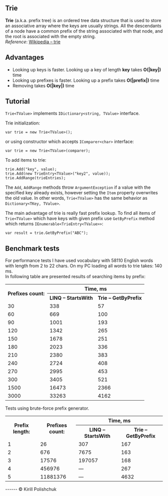 Trie
------
**Trie** (a.k.a. prefix tree)  is an ordered tree data structure that is used to store an associative array where the keys are usually strings. All the descendants of a node have a common prefix of the string associated with that node, and the root is associated with the empty string.  
*Reference*: [Wikipedia &ndash; trie](http://en.wikipedia.org/wiki/Trie)

Advantages
------
 - Looking up keys is faster. Looking up a key of length **key** takes **O(|key|)** time
 - Looking up prefixes is faster. Looking up a prefix takes **O(|prefix|)** time
 - Removing takes **O(|key|)** time

Tutorial
------
`Trie<TValue>` implements `IDictionary<string, TValue>` interface.

Trie initialization:

    var trie = new Trie<TValue>();

or using constructor which accepts `IComparer<char>` interface:

    var trie = new Trie<TValue>(comparer);

To add items to trie:

    trie.Add("key", value);
    trie.Add(new TrieEntry<TValue>("key2", value));
    trie.AddRange(trieEntries);

The `Add`, `AddRange` methods throw `ArgumentException` if a value with the specified key already exists, however setting the `Item` property overwrites the old value. In other words, `Trie<TValue>` has the same behavior as `Dictionary<TKey, TValue>`.

The main advantage of trie is really fast prefix lookup. To find all items of `Trie<TValue>` which have keys with given prefix use `GetByPrefix` method which returns `IEnumerable<TrieEntry<TValue>>`:

    var result = trie.GetByPrefix("ABC");

Benchmark tests
------
For performance tests I have used vocabulary with 58110 English words with length from 2 to 22 chars. On my PC loading all words to trie takes: 140 ms.  
In following table are presented results of searching items by prefix:
<table>
  <tr>
    <th rowspan="2">Prefixes count:</th>
    <th colspan="2">Time, ms</th>
  </tr>
  <tr>
    <th>LINQ &ndash; StartsWith</th>
    <th>Trie &ndash; GetByPrefix</th>
  </tr>
  <tr>
    <td>30</td>
    <td>338</td>
    <td>57</td>
  </tr>
  <tr>
    <td>60</td>
    <td>669</td>
    <td>100</td>
  </tr>
  <tr>
    <td>90</td>
    <td>1001</td>
    <td>193</td>
  </tr>
  <tr>
    <td>120</td>
    <td>1342</td>
    <td>265</td>
  </tr>
  <tr>
    <td>150</td>
    <td>1678</td>
    <td>251</td>
  </tr>
  <tr>
    <td>180</td>
    <td>2023</td>
    <td>336</td>
  </tr>
  <tr>
    <td>210</td>
    <td>2380</td>
    <td>383</td>
  </tr>
  <tr>
    <td>240</td>
    <td>2724</td>
    <td>408</td>
  </tr>
  <tr>
    <td>270</td>
    <td>2995</td>
    <td>453</td>
  </tr>
  <tr>
    <td>300</td>
    <td>3405</td>
    <td>521</td>
  </tr>
  <tr>
    <td>1500</td>
    <td>16473</td>
    <td>2366</td>
  </tr>
  <tr>
    <td>3000</td>
    <td>33263</td>
    <td>4162</td>
  </tr>
</table>

Tests using brute-force prefix generator. 
<table>
  <tr>
    <th rowspan="2">Prefix length:</th>
    <th rowspan="2">Prefixes count:</th>
    <th colspan="2">Time, ms</th>
  </tr>
  <tr>
    <th>LINQ &ndash; StartsWith</th>
    <th>Trie &ndash; GetByPrefix</th>
  </tr>
  <tr>
    <td>1</td>
    <td>26</td>
    <td>307</td>
    <td>167</td>
  </tr>
  <tr>
    <td>2</td>
    <td>676</td>
    <td>7675</td>
    <td>163</td>
  </tr>
  <tr>
    <td>3</td>
    <td>17576</td>
    <td>197057</td>
    <td>168</td>
  </tr>
  <tr>
    <td>4</td>
    <td>456976</td>
    <td>&mdash;</td>
    <td>267</td>
  </tr>
  <tr>
    <td>5</td>
    <td>11881376</td>
    <td>&mdash;</td>
    <td>4632</td>
  </tr>
</table>
------
&copy; Kirill Polishchuk
